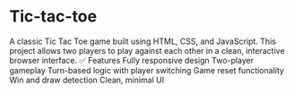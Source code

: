 # Tic-tac-toe
A classic Tic Tac Toe game built using HTML, CSS, and JavaScript. This project allows two players to play against each other in a clean, interactive browser interface.  ✅ Features Fully responsive design  Two-player gameplay  Turn-based logic with player switching  Game reset functionality  Win and draw detection  Clean, minimal UI
